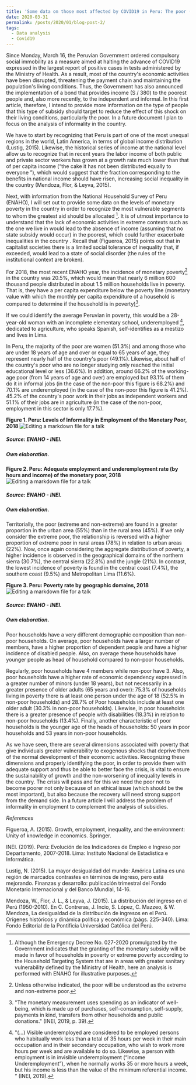 ```yaml
---
title: 'Some data on those most affected by COVID19 in Peru: The poor (Part I)'
date: 2020-03-31
permalink: /posts/2020/01/blog-post-2/
tags:
  - Data analysis
  - Covid19
---
```


Since Monday, March 16, the Peruvian Government ordered compulsory social immobility as a measure aimed at halting the advance of COVID19 expressed in the largest report of positive cases in tests administered by the Ministry of Health. As a result, most of the country's economic activities have been disrupted, threatening the payment chain and maintaining the population's living conditions. Thus, the Government has also announced the implementation of a bond that provides income (S / 380) to the poorest people and, also more recently, to the independent and informal. In this first article, therefore, I intend to provide more information on the type of people that this type of subsidy should target to reduce the effect of this shock on their living conditions, particularly the poor. In a future document I plan to focus on the analysis of informality in the country.

We have to start by recognizing that Peru is part of one of the most unequal regions in the world, Latin America, in terms of global income distribution (Lustig, 2015). Likewise, the historical series of income at the national level allow us to recognize that in recent years the labor income of both public and private sector workers has grown at a growth rate much lower than that of per capita income (“the cake it has not been distributed equally to everyone ”), which would suggest that the fraction corresponding to the benefits in national income should have risen, increasing social inequality in the country (Mendoza, Flor, & Leyva, 2015).

Next, with information from the National Household Survey of Peru (ENAHO), I will set out to provide some data on the levels of monetary poverty in the country in order to recognize the most vulnerable segments to whom the greatest aid should be allocated [^1]. It is of utmost importance to understand that the lack of economic activities in extreme contexts such as the one we live in would lead to the absence of income (assuming that no state subsidy would occur) in the poorest, which could further exacerbate inequalities in the country . Recall that (Figueroa, 2015) points out that in capitalist societies there is a limited social tolerance of inequality that, if exceeded, would lead to a state of social disorder (the rules of the institutional context are broken).

For 2018, the most recent ENAHO year, the incidence of monetary poverty[^2] in the country was 20.5%, which would mean that nearly 6 million 600 thousand people distributed in about 1.5 million households live in poverty. That is, they have a per capita expenditure below the poverty line (monetary value with which the monthly per capita expenditure of a household is compared to determine if the household is in poverty)[^3].

If we could identify the average Peruvian in poverty, this would be a 28-year-old woman with an incomplete elementary school, underemployed [^4], dedicated to agriculture, who speaks Spanish, self-identifies as a mestizo and lives in Lima.

In Peru, the majority of the poor are women (51.3%) and among those who are under 18 years of age and over or equal to 65 years of age, they represent nearly half of the country's poor (49.1%). Likewise, about half of the country's poor who are no longer studying only reached the initial educational level or less (36.6%). In addition, around 66.2% of the working-age poor (from 14 years of age and over) are employed but 93.1% of them do it in informal jobs (in the case of the non-poor this figure is 68.2%) and 70.1% are underemployed (in the case of the non-poor this figure is 41.2%). 45.2% of the country's poor work in their jobs as independent workers and 51.1% of their jobs are in agriculture (in the case of the non-poor, employment in this sector is only 17.7%).

**Figure 1. Peru: Levels of Informality in Employment of the Monetary Poor, 2018**
![Editing a markdown file for a talk](/images/post2_fig1.png)
##### Source: ENAHO - INEI.
##### Own elaboration.

**Figure 2. Peru: Adequate employment and underemployment rate (by hours and income) of the monetary poor, 2018**
![Editing a markdown file for a talk](/images/post2_fig2.png)
##### Source: ENAHO - INEI.
##### Own elaboration.

Territorially, the poor (extreme and non-extreme) are found in a greater proportion in the urban area (55%) than in the rural area (45%). If we only consider the extreme poor, the relationship is reversed with a higher proportion of extreme poor in rural areas (78%) in relation to urban areas (22%). Now, once again considering the aggregate distribution of poverty, a higher incidence is observed in the geographical domains of the northern sierra (30.7%), the central sierra (22.8%) and the jungle (21%). In contrast, the lowest incidence of poverty is found in the central coast (7.4%), the southern coast (9.5%) and Metropolitan Lima (11.6%).

**Figure 3. Peru: Poverty rate by geographic domains, 2018**
![Editing a markdown file for a talk](/images/post2_fig3.png)
##### Source: ENAHO - INEI.
##### Own elaboration.

Poor households have a very different demographic composition than non-poor households. On average, poor households have a larger number of members, have a higher proportion of dependent people and have a higher incidence of disabled people. Also, on average these households have younger people as head of household compared to non-poor households.

Regularly, poor households have 4 members while non-poor have 3. Also, poor households have a higher rate of economic dependency expressed in a greater number of minors (under 18 years), but not necessarily in a greater presence of older adults (65 years and over): 75.3% of households living in poverty there is at least one person under the age of 18 (52.5% in non-poor households) and 28.7% of Poor households include at least one older adult (30.3% in non-poor households). Likewise, in poor households there is a greater presence of people with disabilities (18.3%) in relation to non-poor households (13.4%). Finally, another characteristic of poor households is the younger age of the heads of households: 50 years in poor households and 53 years in non-poor households.

As we have seen, there are several dimensions associated with poverty that give individuals greater vulnerability to exogenous shocks that deprive them of the normal development of their economic activities. Recognizing these dimensions and properly identifying the poor, in order to provide them with adequate support and thus be able to better face the crisis, is vital to ensure the sustainability of growth and the non-worsening of inequality levels in the country. The crisis will pass and for this we need the poor not to become poorer not only because of an ethical issue (which should be the most important), but also because the recovery will need strong support from the demand side. In a future article I will address the problem of informality in employment to complement the analysis of subsidies.

[^1]: Although the Emergency Decree No. 027-2020 promulgated by the Government indicates that the granting of the monetary subsidy will be made in favor of households in poverty or extreme poverty according to the Household Targeting System that are in areas with greater sanitary vulnerability defined by the Ministry of Health, here an analysis is performed with ENAHO for illustrative purposes.

[^2]: Unless otherwise indicated, the poor will be understood as the extreme and non-extreme poor.

[^3]: "The monetary measurement uses spending as an indicator of well-being, which is made up of purchases, self-consumption, self-supply, payments in kind, transfers from other households and public donations." (INEI, 2019, p. 39).

[^4]: "(...) Visible underemployed are considered to be employed persons who habitually work less than a total of 35 hours per week in their main occupation and in their secondary occupation, who wish to work more hours per week and are available to do so. Likewise, a person with employment is in invisible underemployment (“Income Underemployment”), when he normally works 35 or more hours a week, but his income is less than the value of the minimum referential income. ” (INEI, 2019).

*References*

Figueroa, A. (2015). Growth, employment, inequality, and the environment: Unity of knowledge in economics. Springer.

INEI. (2019). Perú: Evolución de los Indicadores de Empleo e Ingreso por Departamento, 2007-2018. Lima: Instituto Nacional de Estadística e Informática.

Lustig, N. (2015). La mayor desigualdad del mundo: América Latina es una región de marcados contrastes en términos de ingreso, pero está mejorando. Finanzas y desarrollo: publicación trimestral del Fondo Monetario Internacional y del Banco Mundial, 14-16.

Mendoza, W., Flor, J. L., & Leyva, J. (2015). La distribución del ingreso en el Perú (1950-2010). En C. Contreras, J. Incio, S. López, C. Mazzeo, & W. Mendoza, La desigualdad de la distribución de ingresos en el Perú. Orígenes históricos y dinámica política y económica (págs. 225-340). Lima: Fondo Editorial de la Pontificia Universidad Católica del Perú.



